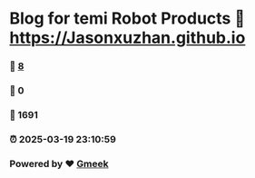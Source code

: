 # Blog for temi Robot Products :link: https://Jasonxuzhan.github.io 
### :page_facing_up: [8](https://Jasonxuzhan.github.io/tag.html) 
### :speech_balloon: 0 
### :hibiscus: 1691 
### :alarm_clock: 2025-03-19 23:10:59 
### Powered by :heart: [Gmeek](https://github.com/Meekdai/Gmeek)
